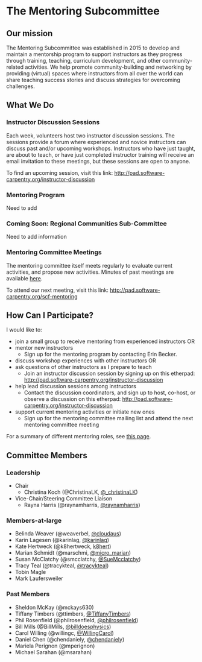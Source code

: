 # The Mentoring Subcommittee

## Our mission

The Mentoring Subcommittee was established in 2015 to develop and maintain a mentorship program to support instructors as they progress through training, teaching, curriculum development, and other community-related activities. We help promote community-building and networking by providing (virtual) spaces where instructors from all over the world can share teaching success stories and discuss strategies for overcoming challenges. 

## What We Do

### Instructor Discussion Sessions

Each week, volunteers host two instructor discussion sessions. The sessions provide a forum where experienced and novice instructors can discuss past and/or upcoming workshops. Instructors who have just taught, are about to teach, or have just completed instructor training will  receive an email invitation to these meetings, but these sessions are open to anyone. 

To find an upcoming session, visit this link: http://pad.software-carpentry.org/instructor-discussion

### Mentoring Program

Need to add

### Coming Soon: Regional Communities Sub-Committee

Need to add information

### Mentoring Committee Meetings

The mentoring committee itself meets regularly to evaluate current activities, and propose
new activities.  Minutes of past meetings are available [here](minutes).

To attend our next meeting, visit this link: http://pad.software-carpentry.org/scf-mentoring

## How Can I Participate?

I would like to: 

- join a small group to receive mentoring from experienced instructors OR
- mentor new instructors
	- Sign up for the mentoring program by contacting Erin Becker.  
- discuss workshop experiences with other instructors OR
- ask questions of other instructors as I prepare to teach
	- Join an instructor discussion session by signing up on this etherpad: http://pad.software-carpentry.org/instructor-discussion
- help lead discussion sessions among instructors
	- Contact the discussion coordinators, and sign up to host, co-host, or observe 
	a discussion on this etherpad: http://pad.software-carpentry.org/instructor-discussion
- support current mentoring activities or initiate new ones
	- Sign up for the mentoring committee mailing list and attend the next mentoring committee meeting
	
For a summary of different mentoring roles, see [this page](roles.md).  

## Committee Members 

### Leadership

* Chair
	* Christina Koch (@ChristinaLK, [@_christinaLK](https://twitter.com/_christinaLK))
* Vice-Chair/Steering Committee Liaison
	* Rayna Harris (@raynamharris, [@raynamharris](https://twitter.com/raynamharris))

### Members-at-large

* Belinda Weaver (@weaverbel, [@cloudaus](https://twitter.com/cloudaus))
* Karin Lagesen (@karinlag, [@karinlag](https://twitter.com/karinlag))
* Kate Hertweck (@k8hertweck, [k8hert](https://twitter.com/k8hert))
* Marian Schmidt (@marschmi, [@micro_marian](https://twitter.com/micro_marian))
* Susan McClatchy (@smcclatchy, [@SueMcclatchy](https://twitter.com/SueMcclatchy))
* Tracy Teal (@tracykteal, [@tracykteal](https://twitter.com/tracykteal))
* Tobin Magle
* Mark Laufersweiler

### Past Members

* Sheldon McKay (@mckays630)
* Tiffany Timbers (@ttimbers, [@TiffanyTimbers](https://twitter.com/TiffanyTimbers))
* Phil Rosenfield (@philrosenfield, [@philrosenfield](https://twitter.com/philrosenfield))
* Bill Mills (@BillMills, [@billdoesphysics](https://twitter.com/billdoesphysics))
* Carol Willing (@willingc, [@WillingCarol](https://twitter.com/WillingCarol))
* Daniel Chen (@chendaniely, [@chendaniely](https://twitter.com/chendaniely))
* Mariela Perignon (@mperignon)
* Michael Sarahan (@msarahan)

[blog]: https://software-carpentry.org/blog/
[blog-archives]: https://software-carpentry.org/blog/categories/#SLUG
[mailing-list]: http://lists.software-carpentry.org/listinfo/SLUG
[mailing-list-archives]: http://lists.software-carpentry.org/pipermail/SLUG/
[meetings]: http://pad.software-carpentry.org/scf-mentoring
